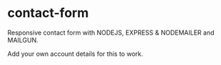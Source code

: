 # contact-form

Responsive contact form with NODEJS, EXPRESS & NODEMAILER and MAILGUN.

Add your own account details for this to work.
